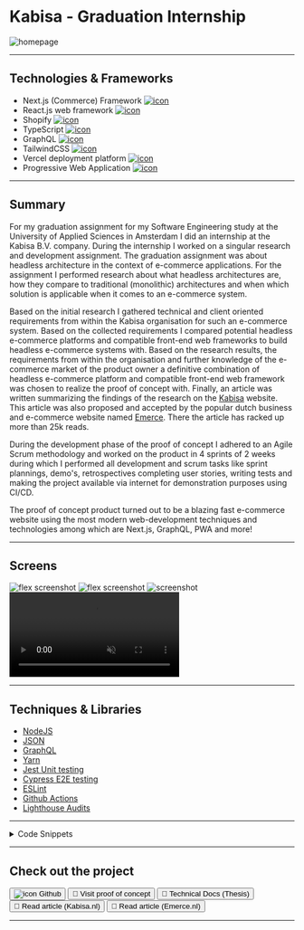 # Kabisa - Graduation Internship

![homepage](../projects/kabisa/kabisa.webp)

---

## Technologies & Frameworks

- Next.js (Commerce) Framework [![icon](../logos/tech/nextjs.png)](https://nextjs.org/commerce)
- React.js web framework [![icon](../logos/tech/react.png)](https://reactjs.org/)
- Shopify [![icon](../logos/tech/shopify.png)](https://shopify.com/)
- TypeScript [![icon](../logos/tech/typescript.png)](https://www.typescriptlang.org/)
- GraphQL [![icon](../logos/tech/graphql.png)](https://www.graphql.org/)
- TailwindCSS [![icon](../logos/tech/tailwindcss.png)](https://tailwindcss.com/)
- Vercel deployment platform [![icon](../logos/tech/vercel.png)](https://vercel.com/)
- Progressive Web Application [![icon](../logos/tech/pwa.png)](https://web.dev/progressive-web-apps/)

---

## Summary

For my graduation assignment for my Software Engineering study at the University of Applied Sciences in Amsterdam I did
an internship at the Kabisa B.V. company. During the internship I worked on a singular research and development assignment.
The graduation assignment was about headless architecture in the context of e-commerce applications. For the assignment I
performed research about what headless architectures are, how they compare to traditional (monolithic) architectures and
when which solution is applicable when it comes to an e-commerce system.

Based on the initial research I gathered technical and client oriented requirements from within the Kabisa organisation for
such an e-commerce system. Based on the collected requirements I compared potential headless e-commerce platforms and compatible
front-end web frameworks to build headless e-commerce systems with. Based on the research results, the requirements from
within the organisation and further knowledge of the e-commerce market of the product owner a definitive combination of headless e-commerce
platform and compatible front-end web framework was chosen to realize the proof of concept with. Finally, an article was written
summarizing the findings of the research on the [Kabisa](https://www.kabisa.nl/blog/de-kracht-achter-headless-e-commerce/) website.
This article was also proposed and accepted by the popular dutch business and e-commerce website named 
[Emerce](https://www.emerce.nl/achtergrond/overstappen-naar-een-headless-platform-of-niet-de-belangrijkste-afwegingen).
There the article has racked up more than 25k reads.

During the development phase of the proof of concept I adhered to an Agile Scrum methodology and worked on the product in
4 sprints of 2 weeks during which I performed all development and scrum tasks like sprint plannings, demo's, retrospectives
completing user stories, writing tests and making the project available via internet for demonstration purposes using CI/CD.

The proof of concept product turned out to be a blazing fast e-commerce website using the most modern web-development 
techniques and technologies among which are Next.js, GraphQL, PWA and more!

---

## Screens

![flex screenshot](../projects/kabisa/kabisa_1.webp)
![flex screenshot](../projects/kabisa/kabisa_2.webp)
![screenshot](../projects/kabisa/kabisa_3.webp)
<video autoplay muted loop playsinline controls src="../projects/kabisa/kabisa.webm"></video>

---

## Techniques & Libraries

- [NodeJS](https://nodejs.org/)
- [JSON](https://json.org/)
- [GraphQL](https://graphql.org/)
- [Yarn](https://yarnpkg.com/)
- [Jest Unit testing](https://jestjs.io/)
- [Cypress E2E testing](https://www.cypress.io/)
- [ESLint](https://www.eslint.org/)
- [Github Actions](https://www.github.com/features/actions)
- [Lighthouse Audits](https://developers.google.com/web/tools/lighthouse/)

---

<details>
  <summary>Code Snippets</summary>
<div>

The following are some code snippets of pieces of code I'm proud of from this project. The snippets demonstrate clean, concise and powerful code. _(Code has been compacted)_

**My Orders page**\
The My Orders page is responsible for displaying all past orders to any logged-in user. The past orders are retrieved using
client-side rendering and the page feature s infinite scrolling.

```
export default function Orders(): JSX.Element {
  const [cursor, setCursor]     = useState<string | null>(null);
  const [orders, setOrders]     = useState<OrderEdge[]>([])
  const [atBottom, setAtBottom] = useState<boolean>(false)
  const [hasLoaded, setHasLoaded] = useState<boolean>(false)
  const router = useRouter()

  const { data, isLoading } = useCustomerOrders({ numberOfOrders: 10, cursor } )

  useEffect(() => { // When scrolled to bottom, if there are more items available, load them by setting new cursor
    if (atBottom) {
      if (orders.length && data?.orders.pageInfo.hasNextPage) {
        void router.push({ pathname: router.pathname }, undefined, { shallow: true }) // Trigger loader
        setCursor(orders[orders.length - 1].cursor)
      }
    }
    setAtBottom(false)
  }, [atBottom, data?.orders.pageInfo.hasNextPage, orders, orders.length, router])

  useEffect(() => { // Append new orders to previous orders
    if (!data?.orders.edges) return;
    setHasLoaded(true)
    setOrders(prevOrders => [...prevOrders, ...data.orders.edges])
  }, [data?.orders.edges])

  useEffect(() => { // Scroll eventListener for when at bottom of list
    const footer = document.getElementsByTagName('footer')[0]

    const scrollListener = throttle(function () {
      if ((window.innerHeight + window.scrollY) >= (document.body.offsetHeight - footer.offsetHeight)) {
        setAtBottom(true);
      } }, 500);

    window.addEventListener('scroll', scrollListener)

    return function cleanup() {
      window.removeEventListener('scroll', scrollListener)
    }
  }, [])

  return (
    <Container>
      <Text variant="pageHeading">My Orders</Text>
      <div className="flex-1 pt-4 lg:px-24 sm:px-12 flex flex-col flex-wrap 2xl:flex-row justify-center md:items-start gap-4 items-center">
        {!isLoading || hasLoaded ? <>
        {orders.length ? orders.map((order) => (
            <OrderCard key={order.node.id} order={order}/>
          ))
          :
          <div className="flex-1 px-4 py-24 sm:p-24 self-center flex flex-col justify-center items-center ">
          <span
            className="border border-dashed border-secondary rounded-full flex items-center justify-center w-16 h-16 p-12 bg-primary text-primary">
          <Bag className="absolute"/>
          </span>
            <h2 className="pt-6 text-2xl font-bold tracking-wide text-center">
              No orders found
            </h2>
            <p className="text-accent-6 px-10 text-center pt-2">
              Biscuit oat cake wafer icing ice cream tiramisu pudding cupcake.
            </p>
          </div>
        }
          </>
          : loadingPlaceholder }
      </div>
    </Container>
  )
}
```

**OrderCard component**\
This code snippet demonstrates the OrderCard component which is displayed as each individual past order of a logged in user.
The component takes a single Order object as property to present in the DOM towards the user.

```
const OrderCard: FC<Props> = ({order}) => {

  const handleScroll = (event: React.UIEvent<HTMLElement>) => {
    const target = event.target as HTMLElement
    const scrolledToBottom = target.scrollTop === (target.scrollHeight - target.offsetHeight)
    const scrolledToTop = target.scrollTop === 0

    scrolledToBottom ? target.classList.add(s.atBottom) : target.classList.remove(s.atBottom)
    scrolledToTop ? target.classList.add(s.atTop) : target.classList.remove(s.atTop)
  };

  return (
  <div className={s.orderCard}>
    <h1 className={s.orderName}>Order: {order.node.name}</h1>
    <p className={s.orderSubTotal}>Subtotal: {displayAmount(order.node.subtotalPriceV2?.amount)} {order.node.subtotalPriceV2?.currencyCode}</p>
    <p className={s.orderShipping}>Shipping: { order.node.totalShippingPriceV2.amount !== "0.0" ? ( `${displayAmount(order.node.totalShippingPriceV2.amount)} ${order.node.totalShippingPriceV2.currencyCode}` ) : <span className={s.freeShipping}>Free</span> }</p>
    <hr className={s.ruler}/>
    <p className={s.orderTotal}>Total: {displayAmount(order.node.totalPriceV2.amount)} {order.node.totalPriceV2.currencyCode}</p>
    <p className={s.orderStatus}>Status: <span
      className={order.node.fulfillmentStatus.toLowerCase() == 'fulfilled' ? s.fulfilled : ''}>{capitalize(order.node.fulfillmentStatus)}</span>
    </p>
    <p className={s.orderDate}>{new Date(Date.parse(order.node.processedAt)).toDateString()}</p>
    <br/>
    <p className={s.orderProducts}>You bought:</p>
    <div className={`${s.orderItems} ${s.atTop} ${order.node.lineItems.edges.length < 4 ? s.atBottom : ''}`} onScroll={handleScroll}>
      <section className={s.fadein}/>
      {order.node.lineItems.edges && order.node.lineItems.edges.map((product) => (
        <div className={s.orderItem} key={product.node.variant?.id}>
          <a href={`/product/${product.node.variant?.product.handle || ''}`}>
            <img className={s.itemImage} src={product.node.variant?.product.images.edges[0].node.transformedSrc || placeholderImg} alt={product.node.variant?.product.images.edges[0].node.altText || 'Product image'}/>
            <span className={s.variant}>{product.node.variant?.product.title}</span>
          </a>
          <span className={s.amount}>: {product.node.quantity}x {displayAmount(product.node.variant?.priceV2.amount)} {product.node.variant?.priceV2.currencyCode}</span>
        </div>
      ))}
      <section className={s.fadeout}/>
    </div>
  </div>
  )
}
```

**Homepage component**\
This code snippet demonstrates static site generation with Next.js using the getStaticProps method. Also incremental
static site generation is demonstrated using the revalidate property. Products, pages, categories and brands are retrieved
from the shopify back-end system and then the page is statically generated.

```
export async function getStaticProps({
  preview,
  locale,
  locales,
}: GetStaticPropsContext) {
  const config = { locale, locales }

  const productsPromise = commerce.getAllProducts({
    variables: { first: 12, sortKey: 'UPDATED_AT', reverse: true },
    config,
    preview,
  })

  const pagesPromise = commerce.getAllPages({ config, preview })
  const siteInfoPromise = commerce.getSiteInfo({ config, preview })
  const { products } = await productsPromise
  const { pages } = await pagesPromise
  const { categories, brands } = await siteInfoPromise

  return {
    props: {
      products,
      categories,
      brands,
      pages,
      locale,
    },
    revalidate: 60,
  }
}

export default function Home({
  products,
  categories,
  brands
}: InferGetStaticPropsType<typeof getStaticProps>) {
  const productsWithRecommendation = useProductsWithRecommendation(products);

  return (
    <>
      <HomeAllProductsGrid
        products={productsWithRecommendation}
        categories={categories}
        brands={brands}
      />
    </>
  )
}
```

</div>
</details>

---

## Check out the project

[<button>![icon](../logos/tech/github.png) Github</button>](https://github.com/alianza/headless-commerce-poc)
[<button>🧪 Visit proof of concept</button>](https://headless-commerce-poc-alianza.vercel.app/)
[<button>📘 Technical Docs (Thesis)</button>](https://docs.google.com/document/d/1W-4FWoPjWZSUVByhn2np7s_VtTp6RyAerCbf5TDcjEQ/edit?usp=sharing)
[<button>📗 Read article (Kabisa.nl)</button>](https://www.kabisa.nl/blog/de-kracht-achter-headless-e-commerce/)
[<button>📕 Read article (Emerce.nl)</button>](https://www.emerce.nl/achtergrond/overstappen-naar-een-headless-platform-of-niet-de-belangrijkste-afwegingen)

---
